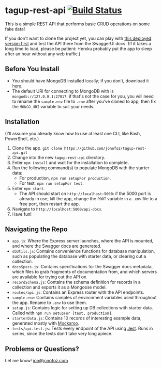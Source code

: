 

tagup-rest-api [![Build Status](https://travis-ci.com/jonofoz/tagup-rest-api.svg?token=o3itZ4YG7Vp8DyLad8P4&branch=master)](https://travis-ci.com/jonofoz/tagup-rest-api)
==============

This is a simple REST API that performs basic CRUD operations on some fake data!

If you don't want to clone the project yet, you can play with [this deployed version first](https://simple-rest-api-jonofoz.herokuapp.com/api-docs/#/) and test the API there from the SwaggerUI docs. (If it takes a long time to load, please be patient: Heroku probably put the app to sleep after an hour without any web traffic.)

Before You Install
------------------
- You should have MongoDB installed locally; if you don't, download it [here.](https://www.mongodb.com/try/download/community) 
- The default URI for connecting to MongoDB with is `mongodb://127.0.0.1:27017`: if that's not the case for you, you will need to rename the `sample.env` file to `.env` after you've cloned to app, then fix the `MONGO_URI` variable to suit your needs.

Installation
------------
(I'll assume you already know how to use at least one CLI, like Bash, PowerShell, etc.)

1. Clone the app.
`git clone https://github.com/jonofoz/tagup-rest-api.git`
2. Change into the new `tagup-rest-api` directory.
3. Enter `npm install` and wait for the installation to complete.
4. Run the following command(s) to populate MongoDB with the starter data:
    - For production, `npm run setupFor production`.
    - For test, `npm run setupFor test`.
5. Enter `npm start`. 
    - The API should start on `http://localhost:5000`: if the 5000 port is already in use, kill the app, change the `PORT` variable in a `.env` file to a free port, then restart the app.
6. Navigate to `http://localhost:5000/api-docs`.
7. Have fun!

Navigating the Repo
-------------------
- `app.js`: Where the Express server launches, where the API is mounted, and where the Swagger docs are generated.
- `dbUtils.js`: Contains convenience functions for database manipulation, such as populating the database with starter data, or clearing out a collection.
- `docsSpecs.js`: Contains specifications for the Swagger docs metadata, which files to grab fragments of documentation from, and which servers are available for trying out the API on.
- `recordSchema.js`: Contains the schema definition for records in a collection and exports it as a Mongoose model.
- `routes/api.js`: Contains an Express router with the API endpoints.
- `sample.env`: Contains samples of environment variables used throughout the app. Rename to `.env` to use them.
- `setup.js`: Contains logic for setting up DB collections with starter data. Called with `npm run setupFor [test, production]`.
- `starterData.js`: Contains 10 records of interesting example data, generated mostly with [Mockaroo](https://www.mockaroo.com/).
- `tests/api.test.js`: Tests every endpoint of the API using [Jest](https://jestjs.io/). Runs in series, since the tests don't take very long apiece.

Problems or Questions?
----------------------
Let me know!
jon@jonofoz.com
